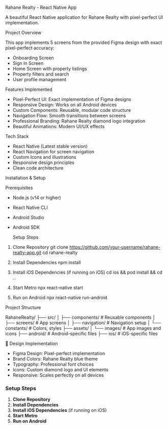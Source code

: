 Rahane Realty - React Native App

A beautiful React Native application for Rahane Realty with pixel-perfect UI implementation.

Project Overview

This app implements 5 screens from the provided Figma design with exact pixel-perfect accuracy:
- Onboarding Screen
- Sign In Screen
- Home Screen with property listings
- Property filters and search
- User profile management

Features Implemented

- Pixel-Perfect UI: Exact implementation of Figma designs
- Responsive Design: Works on all Android devices
- Custom Components: Reusable, modular code structure
- Navigation Flow: Smooth transitions between screens
- Professional Branding: Rahane Realty diamond logo integration
- Beautiful Animations: Modern UI/UX effects

Tech Stack

- React Native (Latest stable version)
- React Navigation for screen navigation
- Custom Icons and illustrations
- Responsive design principles
- Clean code architecture

Installation & Setup

Prerequisites
- Node.js (v14 or higher)
- React Native CLI
- Android Studio
- Android SDK

  Setup Steps

1. Clone Repository
git clone https://github.com/your-username/rahane-realty-app.git
cd rahane-realty
2. Install Dependencies
npm install
3. Install iOS Dependencies (if running on iOS)
cd ios && pod install && cd ..
4. Start Metro
npx react-native start


5. Run on Android
npx react-native run-android

Project Structure

RahaneRealty/
├── src/
│ ├── components/ # Reusable components
│ ├── screens/ # App screens
│ ├── navigation/ # Navigation setup
│ └── constants/ # Colors, styles
├── assets/
│ └── images/ # App images and icons
├── android/ # Android-specific files
├── ios/ # iOS-specific files

🎨 Design Implementation

- Figma Design: Pixel-perfect implementation
- Brand Colors: Rahane Realty blue theme
- Typography: Professional font choices
- Icons: Custom diamond logo and UI elements
- Responsive: Scales perfectly on all devices

### Setup Steps

1. **Clone Repository**   
2. **Install Dependencies**
3. **Install iOS Dependencies** (if running on iOS)
4. **Start Metro**
5. **Run on Android**
